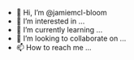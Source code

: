 - 👋 Hi, I’m @jamiemcl-bloom
- 👀 I’m interested in ...
- 🌱 I’m currently learning ...
- 💞️ I’m looking to collaborate on ...
- 📫 How to reach me ...

<!---
jamiemcl-bloom/jamiemcl-bloom is a ✨ special ✨ repository because its `README.md` (this file) appears on your GitHub profile.
You can click the Preview link to take a look at your changes.
--->
